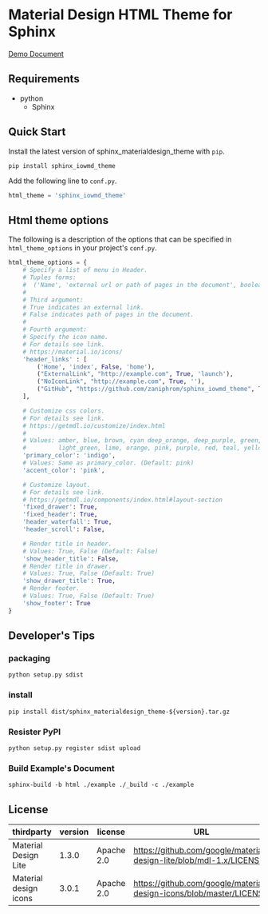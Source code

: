 # Material Design HTML Theme for Sphinx

[Demo Document](http://myyasuda.github.io/sphinx_materialdesign_theme)

## Requirements

- python
  - Sphinx

## Quick Start

Install the latest version of sphinx_materialdesign_theme with `pip`.

```shell
pip install sphinx_iowmd_theme
```

Add the following line to `conf.py`.

```python
html_theme = 'sphinx_iowmd_theme'
```

## Html theme options

The following is a description of the options that can be specified in `html_theme_options` in your project's `conf.py`.

```python
html_theme_options = {
    # Specify a list of menu in Header.
    # Tuples forms:
    #  ('Name', 'external url or path of pages in the document', boolean, 'icon name')
    #
    # Third argument:
    # True indicates an external link.
    # False indicates path of pages in the document.
    #
    # Fourth argument:
    # Specify the icon name.
    # For details see link.
    # https://material.io/icons/
    'header_links' : [
        ('Home', 'index', False, 'home'),
        ("ExternalLink", "http://example.com", True, 'launch'),
        ("NoIconLink", "http://example.com", True, ''),
        ("GitHub", "https://github.com/zaniphrom/sphinx_iowmd_theme", True, 'link')
    ],

    # Customize css colors.
    # For details see link.
    # https://getmdl.io/customize/index.html
    #
    # Values: amber, blue, brown, cyan deep_orange, deep_purple, green, grey, indigo, light_blue,
    #         light_green, lime, orange, pink, purple, red, teal, yellow(Default: indigo)
    'primary_color': 'indigo',
    # Values: Same as primary_color. (Default: pink)
    'accent_color': 'pink',

    # Customize layout.
    # For details see link.
    # https://getmdl.io/components/index.html#layout-section
    'fixed_drawer': True,
    'fixed_header': True,
    'header_waterfall': True,
    'header_scroll': False,

    # Render title in header.
    # Values: True, False (Default: False)
    'show_header_title': False,
    # Render title in drawer.
    # Values: True, False (Default: True)
    'show_drawer_title': True,
    # Render footer.
    # Values: True, False (Default: True)
    'show_footer': True
}
```

## Developer's Tips

### packaging

```
python setup.py sdist
```

### install

```
pip install dist/sphinx_materialdesign_theme-${version}.tar.gz
```

### Resister PyPI

```
python setup.py register sdist upload
```

### Build Example's Document

```
sphinx-build -b html ./example ./_build -c ./example
```

## License

|thirdparty              |version  |license         |URL                                                                |
|-----------------------|---------|----------------|-------------------------------------------------------------------|
| Material Design Lite  |1.3.0    | Apache 2.0     |https://github.com/google/material-design-lite/blob/mdl-1.x/LICENSE|
| Material design icons |3.0.1    | Apache 2.0     |https://github.com/google/material-design-icons/blob/master/LICENSE|
